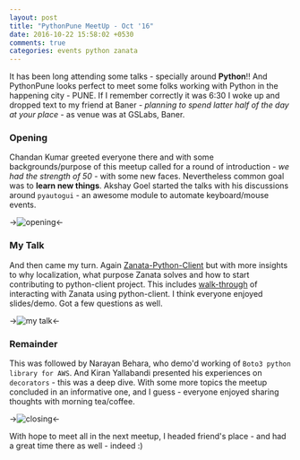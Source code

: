 ```yaml
---
layout: post
title: "PythonPune MeetUp - Oct '16"
date: 2016-10-22 15:58:02 +0530
comments: true
categories: events python zanata 
---
```

It has been long attending some talks - specially around **Python**!! And PythonPune looks perfect to meet some folks working with Python in the happening city - PUNE. If I remember correctly it was 6:30 I woke up and dropped text to my friend at Baner - *planning to spend latter half of the day at your place* - as venue was at GSLabs, Baner. 

### Opening

Chandan Kumar greeted everyone there and with some backgrounds/purpose of this meetup called for a round of introduction - *we had the strength of 50* - with some new faces. Nevertheless common goal was to **learn new things**. Akshay Goel started the talks with his discussions around `pyautogui` - an awesome module to automate keyboard/mouse events.

->![opening](https://raw.githubusercontent.com/sundeep-co-in/sundeep-co-in.github.io/source/source/images/pypune2016/pypune_oct16_1.jpg)<-


<!--more-->


### My Talk

And then came my turn. Again [Zanata-Python-Client](https://speakerdeck.com/sundeep/zanata-python-client) but with more insights to why localization, what purpose Zanata solves and how to start contributing to python-client project. This includes [walk-through](https://youtu.be/LpyDF6u6DN8) of interacting with Zanata using python-client. I think everyone enjoyed slides/demo. Got a few questions as well.

->![my talk](https://raw.githubusercontent.com/sundeep-co-in/sundeep-co-in.github.io/source/source/images/pypune2016/pypune_oct16_2.jpg)<-


### Remainder

This was followed by Narayan Behara, who demo'd working of `Boto3 python library for AWS`. And Kiran Yallabandi presented his experiences on `decorators` - this was a deep dive. With some more topics the meetup concluded in an informative one, and I guess - everyone enjoyed sharing thoughts with morning tea/coffee.

->![closing](https://raw.githubusercontent.com/sundeep-co-in/sundeep-co-in.github.io/source/source/images/pypune2016/pypune_oct16_3.jpg)<-

With hope to meet all in the next meetup, I headed friend's place - and had a great time there as well - indeed :)
